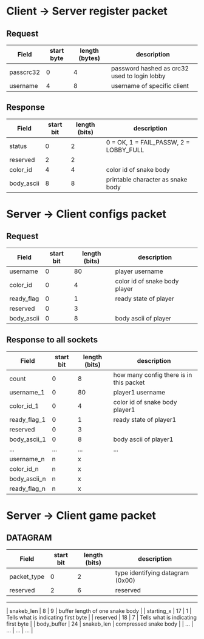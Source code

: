 
# Client -> Server register packet

## Request
| Field     | start byte    | length (bytes) | description                           |
|-----------| ---------     | -------------  | ------------                          |
| passcrc32 | 0             | 4              | password hashed as crc32 used to login lobby          |
| username  | 4             | 8              | username of specific client           |


## Response
| Field     | start bit     | length (bits) | description                            |
|-----------| ---------     | ------------- | ------------                           |
| status    | 0             | 2             | 0 = OK, 1 = FAIL_PASSW, 2 = LOBBY_FULL |
| reserved  | 2             | 2             |                                        |
| color_id  | 4             | 4             | color id of snake body                 |
| body_ascii| 8             | 8             | printable character as snake body      |


# Server -> Client configs packet

## Request
| Field       | start bit     | length (bits) | description                            |
|-----------  | ---------     | ------------- | ------------                           |
| username    | 0             | 80            | player username                        |
| color_id    | 0             | 4             | color id of snake body player          |
| ready_flag  | 0             | 1             | ready state of player                  |
| reserved    | 0             | 3             |                                        |
| body_ascii  | 0             | 8             | body ascii of player                   |

## Response to all sockets
| Field       | start bit     | length (bits) | description                            |
|-----------  | ---------     | ------------- | ------------                           |
| count       | 0             | 8             | how many config there is in this packet|
| username_1  | 0             | 80            | player1 username                       |
| color_id_1  | 0             | 4             | color id of snake body player1         |
| ready_flag_1| 0             | 1             | ready state of player1                 |
| reserved    | 0             | 3             |                                        |
| body_ascii_1| 0             | 8             | body ascii of player1                  |
| ...         | ...           | ...           |   ...                                  |
| username_n  | n             | x             |                                        |
| color_id_n  | n             | x             |                                        |
| body_ascii_n| n             | x             |                                        |
| ready_flag_n| n             | x             |                                        |


# Server -> Client game packet

## DATAGRAM
| Field       | start bit     | length (bits) | description                            |
|-----------  | ---------     | ------------- | ------------                           |
| packet_type | 0             | 2             | type identifying datagram  (0x00)      |
| reserved    | 2             | 6             | reserved                               |
_________________________________________________________________________________________
| snakeb_len  | 8             | 9             | buffer length of one snake body        |
| starting_x  | 17            | 1             | Tells what is indicating first byte    |
| reserved    | 18            | 7             | Tells what is indicating first byte    |
| body_buffer | 24            | snakeb_len    | compressed snake body                  |
| ...         | ...           | ...           | ...                                    |

<!-- # Client -> Server ingame packet
| Field     | start bit     | length (bits) |
|-----------| ---------     | ------------- |
| direction | 0             | 2             |
| direction | 0             | 2             |

# Server -> Client status
| Field     | start bit     | length (bits) |
|-----------| ---------     | ------------- |
| direction | 0             | 2             |
| direction | 0             | 2             | -->